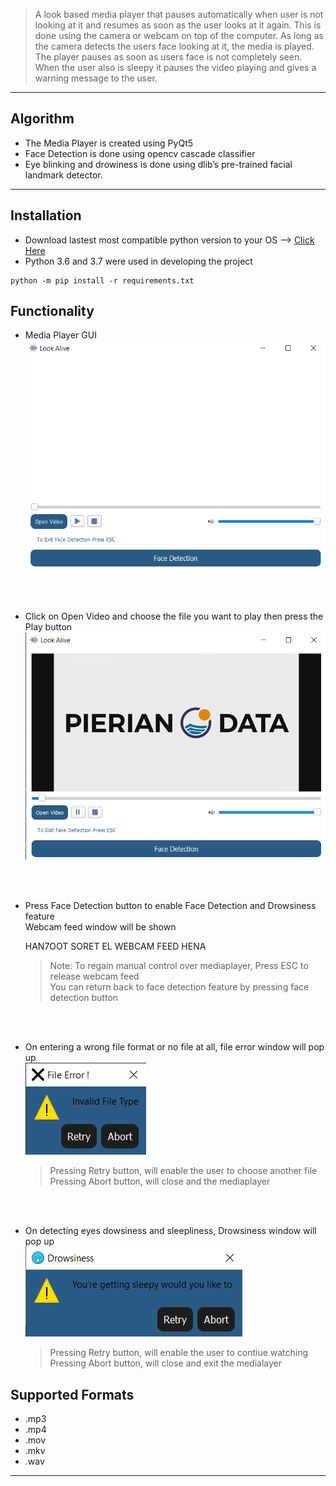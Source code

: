 >A look based media player that pauses automatically when user is not looking at it and resumes as soon as the user looks at it again.
This is done using the camera or webcam on top of the computer. As long as the camera detects the users face looking at it, the media is played. The player pauses as soon as users face is not completely seen. When the user also is sleepy it pauses the video playing and gives a warning message to the user. 

---
## Algorithm
- The Media Player is created using PyQt5
- Face Detection is done using opencv cascade classifier
- Eye blinking and drowiness is done using  dlib’s pre-trained facial landmark detector.

---
## Installation 
- Download lastest most compatible python version to your OS --> [Click Here](https://www.python.org/downloads/?c=hpgsf9 )
- Python 3.6 and 3.7 were used in developing the project
```
python -m pip install -r requirements.txt
```

## Functionality

- Media Player GUI <br />
![alt text](https://github.com/AbdelrahmanElsherif/look-based-media-player/blob/master/Media_Player/Screenshot%20(178).png?raw=true)
 <br />
 <br />
 
- Click on Open Video and choose the file you want to play then press the Play button <br />
![alt text](https://github.com/AbdelrahmanElsherif/look-based-media-player/blob/master/Media_Player/Screenshot%20(179).png?raw=true)
 <br />
 <br />
 
- Press Face Detection button to enable Face Detection and Drowsiness feature <br />
  Webcam feed window will be shown <br />
  
  HAN7OOT SORET EL WEBCAM FEED HENA 
  
   > Note: To regain manual control over mediaplayer, Press ESC to release webcam feed <br />
   You can return back to face detection feature by pressing face detection button 

 <br />
 <br />
 
- On entering a wrong file format or no file at all, file error window will pop up <br />
![alt text](https://github.com/AbdelrahmanElsherif/look-based-media-player/blob/master/Media_Player/Screenshot%20(181).png?raw=true)

  >Pressing Retry button, will enable the user to choose another file <br />
  Pressing Abort button, will close and the mediaplayer 

 <br />
  <br />
  
- On detecting eyes dowsiness and sleepliness, Drowsiness window will pop up <br />
![alt text](https://github.com/AbdelrahmanElsherif/look-based-media-player/blob/master/Media_Player/Screenshot%20(182).png?raw=true)

  >Pressing Retry button, will enable the user to contiue watching <br />
  Pressing Abort button, will close and exit the medialayer  

## Supported Formats 

- .mp3 
- .mp4 
- .mov 
- .mkv 
- .wav 

 
---
